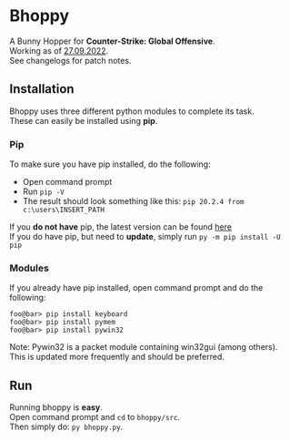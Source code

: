 # Bhoppy
A Bunny Hopper for **Counter-Strike: Global Offensive**. <br>
Working as of [27.09.2022](https://blog.counter-strike.net/index.php/2022/09/39787/). <br>
See changelogs for patch notes.

## Installation
Bhoppy uses three different python modules to complete its task. <br>
These can easily be installed using **pip**. <br>

### Pip
To make sure you have pip installed, do the following: <br> 
* Open command prompt
* Run `pip -V`
* The result should look something like this: `pip 20.2.4 from c:\users\INSERT_PATH`

If you **do not have** pip, 
the latest version can be found [here](https://pypi.org/project/pip/#files) <br>
If you do have pip, but need to **update**, simply run `py -m pip install -U pip`

### Modules
If you already have pip installed, open command prompt and do the following: <br>

```shell script
foo@bar> pip install keyboard
foo@bar> pip install pymem
foo@bar> pip install pywin32
```

Note: Pywin32 is a packet module containing win32gui (among others). <br>
This is updated more frequently and should be preferred.

## Run
Running bhoppy is **easy**. <br>
Open command prompt and `cd` to `bhoppy/src`. <br>
Then simply do: `py bhoppy.py`.
